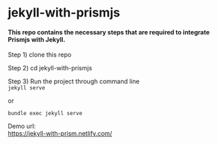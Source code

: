 # jekyll-with-prismjs

#### This repo contains the necessary steps that are required to integrate Prismjs with Jekyll.


Step 1) clone this repo  

Step 2) cd jekyll-with-prismjs  

Step 3) Run the project through command line   
```jekyll serve```

or  

```bundle exec jekyll serve```  


Demo url:  
https://jekyll-with-prism.netlify.com/
